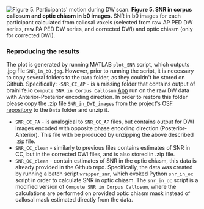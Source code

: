 ![Figure 5. Participants' motion during DW scan.](Fig5a_Motion.jpg)
__Figure 5. SNR in corpus callosum and optic chiasm in b0 images.__ SNR in b0 images for each participant calculated from callosal voxels (selected from raw AP PED DW series, raw PA PED DW series, and corrected DWI) and optic chiasm (only for corrected DWI).

### Reproducing the results
The plot is generated by running MATLAB `plot_SNR` script, which outputs .jpg file `SNR_in_b0.jpg`. However, prior to running the script, it is necessary to copy several folders to the `Data` folder, as they couldn't be stored on Github. Specifically:
 -`SNR_CC_AP` - is a missing folder that contains output of brainlife.io `Compute SNR in Corpus Callosum` [App](https://brainlife.io/app/5bca308550fdf50028c6342c) run on the raw DW data with Anterior-Posterior encoding direction. In order to restore this folder please copy the .zip file `SNR_in_DWI_images` from the project's [OSF repository](https://osf.io/xz29q/) to the `Data` folder and unzip it.
- `SNR_CC_PA` - is analogical to `SNR_CC_AP` files, but contains output for DWI images encoded with opposite phase encoding direction (Posterior-Anterior). This file with be produced by unzipping the above described .zip file.
- `SNR_CC_clean` - similarly to previous files contains estimates of SNR in CC, but in the corrected DWI files, and is also stored in .zip file.
- `SNR_OC_clean` - contain estimates of SNR in the optic chiasm, this data is already provided in the Github repo. Specifically, the data was created by running a batch script `wrapper_snr`, which evoked Python `snr_in_oc` script in order to calculate SNR in optic chiasm. The `snr_in_oc` script is a modified version of `Compute SNR in Corpus Callosum`, where the calculations are performed on provided optic chiasm mask instead of callosal mask estimated directly from the data.
